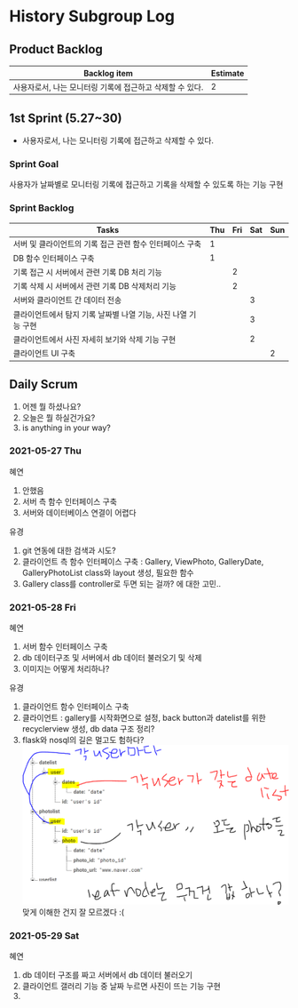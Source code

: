 # History Subgroup Log

## Product Backlog

| Backlog item                                                           | Estimate |
| ---------------------------------------------------------------------- | -------- |
| 사용자로서, 나는 모니터링 기록에 접근하고 삭제할 수 있다.                | 2        |

## 1st Sprint (5.27~30)

- 사용자로서, 나는 모니터링 기록에 접근하고 삭제할 수 있다. 

### Sprint Goal

사용자가 날짜별로 모니터링 기록에 접근하고 기록을 삭제할 수 있도록 하는 기능 구현

### Sprint Backlog

| Tasks                                                                    | Thu | Fri | Sat | Sun |
| ------------------------------------------------------------------------ | --- | --- | --- | --- |
| 서버 및 클라이언트의 기록 접근 관련 함수 인터페이스 구축                   | 1  |     |     |     |
| DB 함수 인터페이스 구축                                                   |  1 |    |     |     |
| 기록 접근 시 서버에서 관련 기록 DB 처리 기능                              |    |   2  |     |     |
| 기록 삭제 시 서버에서 관련 기록 DB 삭제처리 기능                          |    |   2  |     |     |
| 서버와 클라이언트 간 데이터 전송                                          |    |     | 3    |     |
| 클라이언트에서 탐지 기록 날짜별 나열 기능, 사진 나열 기능 구현             |    |     |  3   |     |
| 클라이언트에서 사진 자세히 보기와 삭제 기능 구현                           |    |     |  2   |     |
| 클라이언트 UI 구축                                                        |    |     |     |  2   |


## Daily Scrum

1. 어젠 뭘 하셨나요?
2. 오늘은 뭘 하실건가요?
3. is anything in your way?

### 2021-05-27 Thu

혜연

1. 안했음
2. 서버 측 함수 인터페이스 구축
3. 서버와 데이터베이스 연결이 어렵다


유경

1. git 연동에 대한 검색과 시도?
2. 클라이언트 측 함수 인터페이스 구축
   : Gallery, ViewPhoto, GalleryDate, GalleryPhotoList class와 layout 생성, 필요한 함수
3. Gallery class를 controller로 두면 되는 걸까? 에 대한 고민..

### 2021-05-28 Fri

혜연

1. 서버 함수 인터페이스 구축
2. db 데이터구조 및 서버에서 db 데이터 불러오기 및 삭제
3. 이미지는 어떻게 처리하나?


유경

1. 클라이언트 함수 인터페이스 구축
2. 클라이언트 : gallery를 시작화면으로 설정, back button과 datelist를 위한  recyclerview 생성, db data 구조 정리?
3. flask와 nosql의 길은 멀고도 험하다? 
   ![image](image/historysprint1.PNG)
   맞게 이해한 건지 잘 모르겠다 :(
   
### 2021-05-29 Sat

혜연

1. db 데이터 구조를 짜고 서버에서 db 데이터 불러오기
2. 클라이언트 갤러리 기능 중 날짜 누르면 사진이 뜨는 기능 구현
3. 

